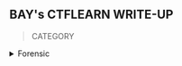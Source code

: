 ## BAY's CTFLEARN WRITE-UP

> CATEGORY

<details>

<summary> Forensic </summary>
|No.|Challenges|Flag|
|:-:|:--------:|:--:|
|1. |||

</details>



